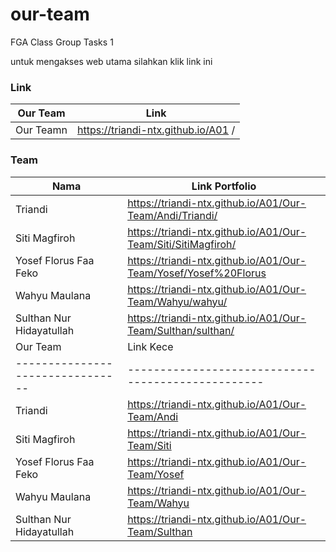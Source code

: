 # our-team
FGA Class Group Tasks 1

untuk mengakses web utama silahkan klik link ini 
### Link
  | Our Team                        | Link                                                            |
  | --------------------------------| ----------------------------------------------------------------|
  | Our Teamn                       | https://triandi-ntx.github.io/A01 /                             |
### Team
  | Nama                            | Link  Portfolio                                                 |
  | --------------------------------| ----------------------------------------------------------------|
  | Triandi                         | https://triandi-ntx.github.io/A01/Our-Team/Andi/Triandi/        |
  | Siti Magfiroh                   | https://triandi-ntx.github.io/A01/Our-Team/Siti/SitiMagfiroh/   |
  | Yosef Florus Faa Feko           | https://triandi-ntx.github.io/A01/Our-Team/Yosef/Yosef%20Florus |
  | Wahyu Maulana                   | https://triandi-ntx.github.io/A01/Our-Team/Wahyu/wahyu/         | 
  | Sulthan Nur Hidayatullah        | https://triandi-ntx.github.io/A01/Our-Team/Sulthan/sulthan/     |
  | Our Team                        | Link Kece                                         |
  | --------------------------------| --------------------------------------------------|
  | Triandi                         | https://triandi-ntx.github.io/A01/Our-Team/Andi   |
  | Siti Magfiroh                   | https://triandi-ntx.github.io/A01/Our-Team/Siti   |
  | Yosef Florus Faa Feko           | https://triandi-ntx.github.io/A01/Our-Team/Yosef  |
  | Wahyu Maulana                   | https://triandi-ntx.github.io/A01/Our-Team/Wahyu  | 
  | Sulthan Nur Hidayatullah        | https://triandi-ntx.github.io/A01/Our-Team/Sulthan |
